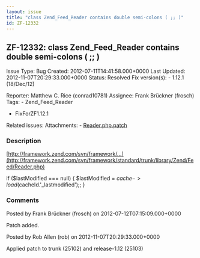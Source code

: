 ```yaml
---
layout: issue
title: "class Zend_Feed_Reader contains double semi-colons ( ;; )"
id: ZF-12332
---
```


ZF-12332: class Zend\_Feed\_Reader contains double semi-colons ( ;; )
---------------------------------------------------------------------

 Issue Type: Bug Created: 2012-07-11T14:41:58.000+0000 Last Updated: 2012-11-07T20:29:33.000+0000 Status: Resolved Fix version(s): - 1.12.1 (18/Dec/12)
 
 Reporter:  Matthew C. Rice (conrad10781)  Assignee:  Frank Brückner (frosch)  Tags: - Zend\_Feed\_Reader
- FixForZF1.12.1
 
 Related issues: 
 Attachments: - [Reader.php.patch](/issues/secure/attachment/15156/Reader.php.patch)
 
### Description

[http://framework.zend.com/svn/framework/…](http://framework.zend.com/svn/framework/standard/trunk/library/Zend/Feed/Reader.php)

if ($lastModified === null) { $lastModified = $cache->load($cacheId.'\_lastmodified');; }

 

 

### Comments

Posted by Frank Brückner (frosch) on 2012-07-12T07:15:09.000+0000

Patch added.

 

 

Posted by Rob Allen (rob) on 2012-11-07T20:29:33.000+0000

Applied patch to trunk (25102) and release-1.12 (25103)

 

 